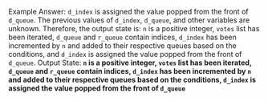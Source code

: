 Example Answer: 
`d_index` is assigned the value popped from the front of `d_queue`. The previous values of `d_index`, `d_queue`, and other variables are unknown. Therefore, the output state is: `n` is a positive integer, `votes` list has been iterated, `d_queue` and `r_queue` contain indices, `d_index` has been incremented by `n` and added to their respective queues based on the conditions, and `d_index` is assigned the value popped from the front of `d_queue`.
Output State: **`n` is a positive integer, `votes` list has been iterated, `d_queue` and `r_queue` contain indices, `d_index` has been incremented by `n` and added to their respective queues based on the conditions, `d_index` is assigned the value popped from the front of `d_queue`**